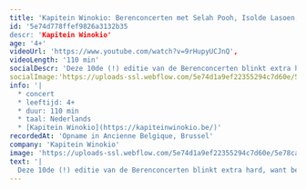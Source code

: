 ```yaml
---
title: 'Kapitein Winokio: Berenconcerten met Selah Pooh, Isolde Lasoen, Jean Blaute & Stefaan Degand'
id: '5e74d778ffef9826a3132b35
descr: 'Kapitein Winokio'
age: '4+'
videoUrl: 'https://www.youtube.com/watch?v=9rHupyUCJnQ',
videoLength: '110 min'
socialDescr: 'Deze 10de (!) editie van de Berenconcerten blinkt extra hard, want behalve het dek van het schip, poetsen Kapitein Winokio, Mevrouw De Poes, De Matrozen én AB ook hun glimmende schoenen op voor de rode loper. En die roder loper is meer dan terecht, want tijdens de afgelopen edities passeerden indrukwekkende (al dan niet muzikale) guests de revue die zich perfect acclimatiseerden in De Wondere Wereld van Kapitein Winokio. Keer op keer waren het hartverwarmende voorstellingen met De Matrozen als gedroomde backing band waar élke Belgisch frontman/frontvrouw van droomt hen in te lijven.Opvallende guests dit jaar: begenadigd acteur Stefan Degand - die met zijn baritonstem tevens zijn eerste stappen in de Vlaamse Opera zette – en de fenomenale trommelaarster Isolde Lasoen. En, oh! Wie zou die illustere bekende Selah Pooh dan wel niet zijn?'
socialImage:'https://uploads-ssl.webflow.com/5e74d1a9ef22355294c7d60e/5e78ca9e36ef4a5a12759fa5_191228kapitein-winokio-berenconcerten-met-isolde-lasoen-stefaan-degand-the-mystery-guestkapitein-berenschow-2019-5.jpg'
info: '|
  * concert
  * leeftijd: 4+
  * duur: 110 min
  * taal: Nederlands
  * [Kapitein Winokio](https://kapiteinwinokio.be/)'
recordedAt: 'Opname in Ancienne Belgique, Brussel'
company: 'Kapitein Winokio'
image: 'https://uploads-ssl.webflow.com/5e74d1a9ef22355294c7d60e/5e78ca9e36ef4a5a12759fa5_191228kapitein-winokio-berenconcerten-met-isolde-lasoen-stefaan-degand-the-mystery-guestkapitein-berenschow-2019-5.jpg'
text: '|
  Deze 10de (!) editie van de Berenconcerten blinkt extra hard, want behalve het dek van het schip, poetsen Kapitein Winokio, Mevrouw De Poes, De Matrozen én AB ook hun glimmende schoenen op voor de rode loper. En die roder loper is meer dan terecht, want tijdens de afgelopen edities passeerden indrukwekkende (al dan niet muzikale) guests de revue die zich perfect acclimatiseerden in De Wondere Wereld van Kapitein Winokio. Keer op keer waren het hartverwarmende voorstellingen met De Matrozen als gedroomde backing band waar élke Belgisch frontman/frontvrouw van droomt hen in te lijven.Opvallende guests dit jaar: begenadigd acteur Stefan Degand - die met zijn baritonstem tevens zijn eerste stappen in de Vlaamse Opera zette – en de fenomenale trommelaarster Isolde Lasoen. En, oh! Wie zou die illustere bekende Selah Pooh dan wel niet zijn?'
---
```

